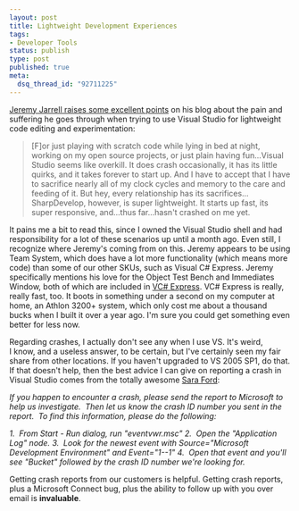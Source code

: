 ```yaml
--- 
layout: post
title: Lightweight Development Experiences
tags: 
- Developer Tools
status: publish
type: post
published: true
meta: 
  dsq_thread_id: "92711225"
---
```

<a href="http://www.jeremyjarrell.com/archive/2007/02/25/7.aspx">Jeremy Jarrell raises some excellent points</a> on his blog about the pain and suffering he goes through when trying to use Visual Studio for lightweight code editing and experimentation:
  <blockquote>[F]or just playing with scratch code while lying in bed at night, working on my open source projects, or just plain having fun...Visual Studio seems like overkill. It does crash occasionally, it has its little quirks, and it takes forever to start up. And I have to accept that I have to sacrifice nearly all of my clock cycles and memory to the care and feeding of it. But hey, every relationship has its sacrifices…SharpDevelop, however, is super lightweight. It starts up fast, its super responsive, and...thus far...hasn't crashed on me yet.</blockquote>
  It pains me a bit to read this, since I owned the Visual Studio shell and had responsibility for a lot of these scenarios up until a month ago. Even still, I recognize where Jeremy's coming from on this. Jeremy appears to be using Team System, which does have a lot more functionality (which means more code) than some of our other SKUs, such as Visual C# Express. Jeremy specifically mentions his love for the Object Test Bench and Immediates Window, both of which are included in <a href="http://msdn.microsoft.com/vstudio/express/visualcsharp/">VC# Express</a>. VC# Express is really, really fast, too. It boots in something under a second on my computer at home, an Athlon 3200+ system, which only cost me about a thousand bucks when I built it over a year ago. I'm sure you could get something even better for less now.

  Regarding crashes, I actually don't see any when I use VS. It's weird, I know, and a useless answer, to be certain, but I've certainly seen my fair share from other locations. If you haven't upgraded to VS 2005 SP1, do that. If that doesn't help, then the best advice I can give on reporting a crash in Visual Studio comes from the totally awesome <a href="http://blogs.msdn.com/saraford/archive/2005/11/16/493568.aspx">Sara Ford</a>:

  <em>If you happen to encounter a crash, please send the report to Microsoft to help us investigate.  Then let us know the crash ID number you sent in the report.  To find this information, please do the following:</em>

  <em>1.  From Start - Run dialog, run "eventvwr.msc"
  2.  Open the "Application Log" node.
  3.  Look for the newest event with Source="Microsoft Development Environment" and Event="1--1"
  4.  Open that event and you'll see "Bucket" followed by the crash ID number we're looking for.</em>

  Getting crash reports from our customers is helpful. Getting crash reports, plus a Microsoft Connect bug, plus the ability to follow up with you over email is <strong>invaluable</strong>.

